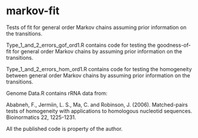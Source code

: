 # markov-fit
Tests of fit for general order Markov chains assuming prior information on the transitions.

Type_1_and_2_errors_gof_ord1.R contains code for testing the goodness-of-fit for general order Markov chains by assuming prior information on the transitions. 

Type_1_and_2_errors_hom_ord1.R contains code for testing the homogeneity between general order Markov chains by assuming prior information on the transitions. 

Genome Data.R contains rRNA data from: 

Ababneh, F., Jermiin, L. S., Ma, C. and Robinson, J. (2006). Matched-pairs tests of homogeneity with applications to homologous nucleotid sequences. Bioinormatics 22, 1225-1231.

All the published code is property of the author.
